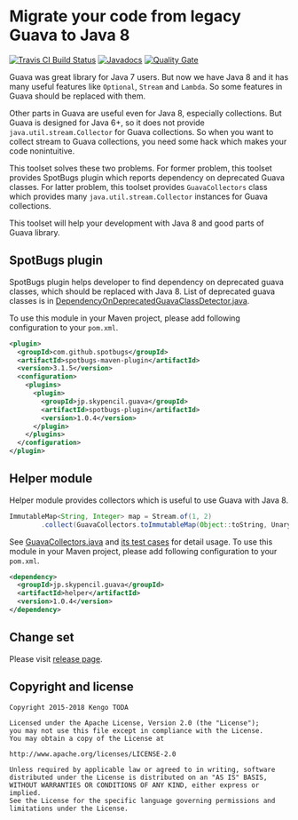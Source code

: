 Migrate your code from legacy Guava to Java 8
=============================================

[![Travis CI Build Status](https://travis-ci.org/KengoTODA/guava-helper-for-java-8.svg)](https://travis-ci.org/KengoTODA/guava-helper-for-java-8)
[![Javadocs](http://javadoc.io/badge/jp.skypencil.guava/helper.svg)](http://javadoc.io/doc/jp.skypencil.guava/helper)
[![Quality Gate](https://sonarcloud.io/api/project_badges/measure?project=jp.skypencil.guava%3Aguava-helper-for-java-8&metric=alert_status)](https://sonarcloud.io/dashboard?id=jp.skypencil.guava%3Aguava-helper-for-java-8)

Guava was great library for Java 7 users. But now we have Java 8 and it has many useful features like `Optional`, `Stream` and `Lambda`. So some features in Guava should be replaced with them.

Other parts in Guava are useful even for Java 8, especially collections. But Guava is designed for Java 6+, so it does not provide `java.util.stream.Collector` for Guava collections. So when you want to collect stream to Guava collections, you need some hack which makes your code nonintuitive.

This toolset solves these two problems. For former problem, this toolset provides SpotBugs plugin which reports dependency on deprecated Guava classes. For latter problem, this toolset provides `GuavaCollectors` class which provides many `java.util.stream.Collector` instances for Guava collections.

This toolset will help your development with Java 8 and good parts of Guava library.

SpotBugs plugin
---------------

SpotBugs plugin helps developer to find dependency on deprecated guava classes, which should be replaced with Java 8.
List of deprecated guava classes is in [DependencyOnDeprecatedGuavaClassDetector.java](spotbugs-plugin/src/main/java/jp/skypencil/guava/DependencyOnDeprecatedGuavaClassDetector.java).

To use this module in your Maven project, please add following configuration to your `pom.xml`.

```xml
<plugin>
  <groupId>com.github.spotbugs</groupId>
  <artifactId>spotbugs-maven-plugin</artifactId>
  <version>3.1.5</version>
  <configuration>
    <plugins>
      <plugin>
        <groupId>jp.skypencil.guava</groupId>
        <artifactId>spotbugs-plugin</artifactId>
        <version>1.0.4</version>
      </plugin>
    </plugins>
  </configuration>
</plugin>
```

Helper module
-------------

Helper module provides collectors which is useful to use Guava with Java 8.  

```java
ImmutableMap<String, Integer> map = Stream.of(1, 2)
        .collect(GuavaCollectors.toImmutableMap(Object::toString, UnaryOperator.identity()));
```

See [GuavaCollectors.java](helper/src/main/java/jp/skypencil/guava/stream/GuavaCollectors.java) and [its test cases](helper/src/test/java/jp/skypencil/guava/stream/GuavaCollectorsTest.java) for detail usage.
To use this module in your Maven project, please add following configuration to your `pom.xml`.

```xml
<dependency>
  <groupId>jp.skypencil.guava</groupId>
  <artifactId>helper</artifactId>
  <version>1.0.4</version>
</dependency>
```

Change set
----------

Please visit [release page](https://github.com/KengoTODA/guava-helper-for-java-8/releases).

Copyright and license
---------------------

    Copyright 2015-2018 Kengo TODA

    Licensed under the Apache License, Version 2.0 (the "License");
    you may not use this file except in compliance with the License.
    You may obtain a copy of the License at

    http://www.apache.org/licenses/LICENSE-2.0

    Unless required by applicable law or agreed to in writing, software
    distributed under the License is distributed on an "AS IS" BASIS,
    WITHOUT WARRANTIES OR CONDITIONS OF ANY KIND, either express or implied.
    See the License for the specific language governing permissions and
    limitations under the License.
